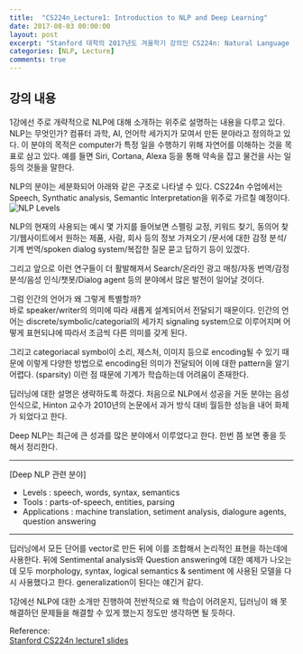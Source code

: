 ```yaml
---
title:  "CS224n_Lecture1: Introduction to NLP and Deep Learning"
date: 2017-08-03 00:00:00
layout: post
excerpt: "Stanford 대학의 2017년도 겨울학기 강의인 CS224n: Natural Language Processing with Deep Learning의 1강을 정리한 내용이다."
categories: [NLP, Lecture]
comments: true
---
```

## 강의 내용
1강에선 주로 개략적으로 NLP에 대해 소개하는 위주로 설명하는 내용을 다루고 있다.
NLP는 무엇인가? 컴퓨터 과학, AI, 언어학 세가지가 모여서 만든 분야라고 정의하고 있다.
이 분야의 목적은 computer가 특정 일을 수행하기 위해 자연어를 이해하는 것을 목표로 삼고 있다.
예를 들면 Siri, Cortana, Alexa 등을 통해 약속을 잡고 물건을 사는 일 등의 것들을 말한다.

NLP의 분야는 세분화되어 아래와 같은 구조로 나타낼 수 있다. CS224n 수업에서는 Speech, Synthatic analysis,
Semantic Interpretation을 위주로 가르칠 예정이다.
![NLP Levels](https://whikwon.github.io/images/Lecture1_NLP_Levels.PNG)
<CS224n Lecture1 slide_4>

NLP의 현재의 사용되는 예시 몇 가지를 들어보면 스펠링 교정, 키워드 찾기, 동의어 찾기/웹사이트에서 원하는 제품, 사람, 회사 등의 정보 가져오기
/문서에 대한 감정 분석/기계 번역/spoken dialog system/복잡한 질문 묻고 답하기 등이 있겠다.

그리고 앞으로 이런 연구들이 더 활발해져서 Search/온라인 광고 매칭/자동 번역/감정 분석/음성 인식/챗봇/Dialog agent 등의 분야에서
많은 발전이 일어날 것이다.

그럼 인간의 언어가 왜 그렇게 특별할까? <br>
바로 speaker/writer의 의미에 따라 새롭게 설계되어서 전달되기 때문이다.
인간의 언어는 discrete/symbolic/categorial의 세가지 signaling system으로 이루어지며
어떻게 표현되냐에 따라서 조금씩 다른 의미를 갖게 된다.

그리고 categoriacal symbol이 소리, 제스처, 이미지 등으로 encoding될 수 있기 때문에
이렇게 다양한 방법으로 encoding된 의미가 전달되어 이에 대한 pattern을 알기 어렵다. (sparsity)
이런 점 때문에 기계가 학습하는데 어려움이 존재한다.

딥러닝에 대한 설명은 생략하도록 하겠다.
처음으로 NLP에서 성공을 거둔 분야는 음성 인식으로, Hinton 교수가 2010년의 논문에서 과거 방식 대비 월등한 성능을
내어 화제가 되었다고 한다.

Deep NLP는 최근에 큰 성과를 많은 분야에서 이루었다고 한다.
한번 쯤 보면 좋을 듯해서 정리한다. <br>

***
[Deep NLP 관련 분야] <br>
- Levels : speech, words, syntax, semantics
- Tools : parts-of-speech, entities, parsing
- Applications : machine translation, setiment analysis, dialogure agents, question answering

***
딥러닝에서 모든 단어를 vector로 만든 뒤에 이를 조합해서 논리적인 표현을 하는데에 사용한다.
뒤에 Sentimental analysis와 Question answering에 대한 예제가 나오는데 모두 morphology, syntax, logical semantics & sentiment
에 사용된 모델을 다시 사용했다고 한다. generalization이 된다는 얘긴거 같다.

1강에선 NLP에 대한 소개만 진행하여 전반적으로 왜 학습이 어려운지, 딥러닝이 왜 못 해결하던 문제들을
해결할 수 있게 했는지 정도만 생각하면 될 듯하다. <br>


Reference: <br>
[Stanford CS224n lecture1 slides](http://web.stanford.edu/class/cs224n/lectures/cs224n-2017-lecture1.pdf)
